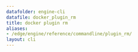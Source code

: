 ```yaml
---
datafolder: engine-cli
datafile: docker_plugin_rm
title: docker plugin rm
aliases:
- /edge/engine/reference/commandline/plugin_rm/
layout: cli
---
```


<!--
This page is automatically generated from Docker's source code. If you want to
suggest a change to the text that appears here, open a ticket or pull request
in the source repository on GitHub:

https://github.com/docker/cli
-->